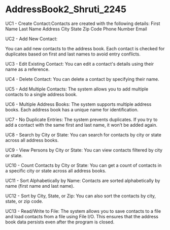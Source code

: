 # AddressBook2_Shruti_2245

UC1 - Create Contact:Contacts are created with the following details: First Name Last Name Address City State Zip Code Phone Number Email

UC2 - Add New Contact:

You can add new contacts to the address book. Each contact is checked for duplicates based on first and last names to avoid entry conflicts.

UC3 - Edit Existing Contact: You can edit a contact's details using their name as a reference.

UC4 - Delete Contact: You can delete a contact by specifying their name.

UC5 - Add Multiple Contacts: The system allows you to add multiple contacts to a single address book.

UC6 - Multiple Address Books: The system supports multiple address books. Each address book has a unique name for identification.

UC7 - No Duplicate Entries: The system prevents duplicates. If you try to add a contact with the same first and last name, it won’t be added again.

UC8 - Search by City or State: You can search for contacts by city or state across all address books.

UC9 - View Persons by City or State: You can view contacts filtered by city or state.

UC10 - Count Contacts by City or State: You can get a count of contacts in a specific city or state across all address books.

UC11 - Sort Alphabetically by Name: Contacts are sorted alphabetically by name (first name and last name).

UC12 - Sort by City, State, or Zip: You can also sort the contacts by city, state, or zip code.

UC13 - Read/Write to File: The system allows you to save contacts to a file and load contacts from a file using File I/O. This ensures that the address book data persists even after the program is closed.